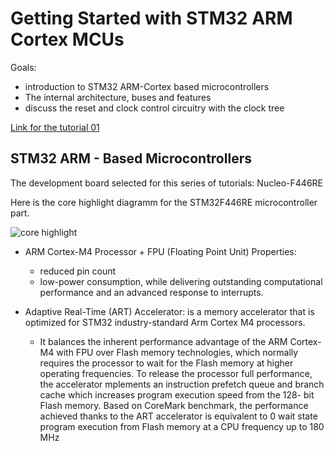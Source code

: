 # Getting Started with STM32 ARM Cortex MCUs

Goals: 
- introduction to STM32 ARM-Cortex based microcontrollers
- The internal architecture, buses and features
- discuss the reset and clock control circuitry with the clock tree

[Link for the tutorial 01](https://deepbluembedded.com/getting-started-with-stm32-arm-cortex-mcus/)

## STM32 ARM - Based Microcontrollers 

The development board selected for this series of tutorials: Nucleo-F446RE

Here is the core highlight diagramm for the STM32F446RE microcontroller part.

![core highlight](./pictures/stm32f446re.avif)

+ ARM Cortex-M4 Processor + FPU (Floating Point Unit)
Properties:
  - reduced pin count 
  - low-power consumption, while delivering outstanding computational performance and an advanced response to interrupts.

+ Adaptive Real-Time (ART) Accelerator: is a memory accelerator that is optimized for STM32 industry-standard Arm Cortex M4 processors.

  - It balances the inherent performance advantage of the ARM Cortex-M4 with FPU over Flash memory technologies, which normally requires the processor to wait for the Flash memory at higher operating frequencies. To release the processor full performance, the accelerator mplements an instruction prefetch queue and branch cache which increases program execution speed from the 128- bit Flash memory. Based on CoreMark benchmark, the performance achieved thanks to the ART accelerator is equivalent to 0 wait state program execution from Flash memory at a CPU frequency up to 180 MHz